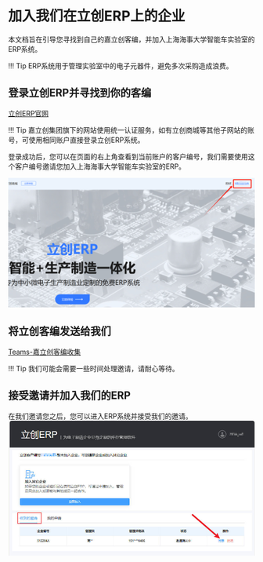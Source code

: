 # 加入我们在立创ERP上的企业
本文档旨在引导您寻找到自己的嘉立创客编，并加入上海海事大学智能车实验室的ERP系统。

!!! Tip
    ERP系统用于管理实验室中的电子元器件，避免多次采购造成浪费。


## 登录立创ERP并寻找到你的客编
 [立创ERP官网](https://www.szlcsc.com/lcerp.html)

!!! Tip
    嘉立创集团旗下的网站使用统一认证服务，如有立创商城等其他子网站的账号，可使用相同账户直接登录立创ERP系统。

登录成功后，您可以在页面的右上角查看到当前账户的客户编号，我们需要使用这个客户编号邀请您加入上海海事大学智能车实验室的ERP。

![home_page](img/erp_home_page.png)


## 将立创客编发送给我们
[Teams-嘉立创客编收集](https://forms.office.com/Pages/ResponsePage.aspx?id=xFolimbnY06_UjYBhg87QD2B6QrfzedJjwbX8lYDsGVUQjhOTE00VkxXMDBQMDZVUDJBMU1HODBFUSQlQCN0PWcu)

!!! Tip
    我们可能会需要一些时间处理邀请，请耐心等待。


## 接受邀请并加入我们的ERP
在我们邀请您之后，您可以进入ERP系统并接受我们的邀请。
![](img/accpet_erp.jpg)



